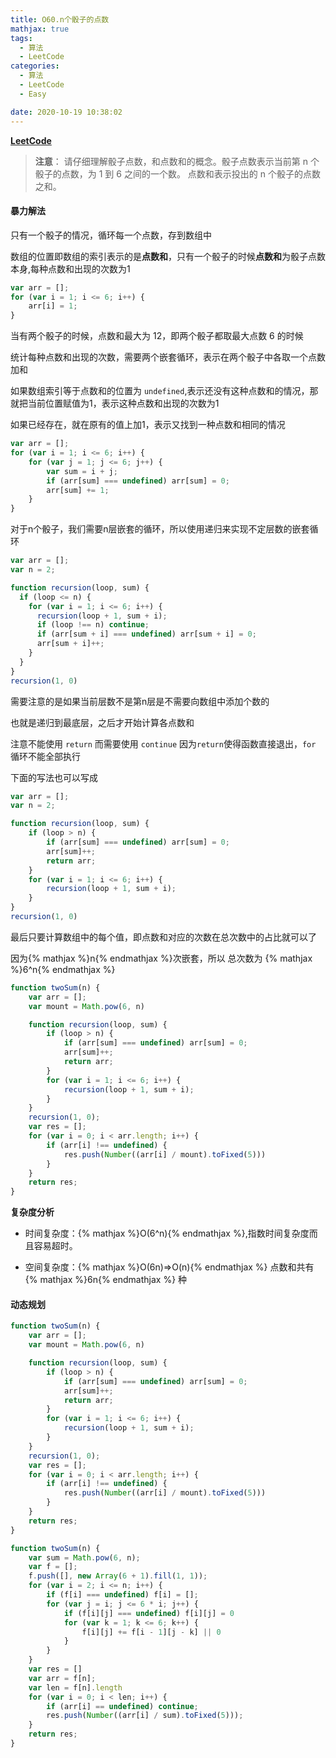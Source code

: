 ```yaml
---
title: O60.n个骰子的点数
mathjax: true
tags:
  - 算法
  - LeetCode
categories:
  - 算法
  - LeetCode
  - Easy

date: 2020-10-19 10:38:02
---
```


**[LeetCode](https://leetcode-cn.com/problems/nge-tou-zi-de-dian-shu-lcof/)**

> **注意**： 请仔细理解骰子点数，和点数和的概念。骰子点数表示当前第 n 个骰子的点数，为 1 到 6 之间的一个数。 点数和表示投出的 n 个骰子的点数之和。

#### 暴力解法

只有一个骰子的情况，循环每一个点数，存到数组中

数组的位置即数组的索引表示的是**点数和**，只有一个骰子的时候**点数和**为骰子点数本身,每种点数和出现的次数为1

```javascript
var arr = [];
for (var i = 1; i <= 6; i++) {
    arr[i] = 1;
}
```

当有两个骰子的时候，点数和最大为 12，即两个骰子都取最大点数 6 的时候

统计每种点数和出现的次数，需要两个嵌套循环，表示在两个骰子中各取一个点数加和

如果数组索引等于点数和的位置为 `undefined`,表示还没有这种点数和的情况，那就把当前位置赋值为1，表示这种点数和出现的次数为1

如果已经存在，就在原有的值上加1，表示又找到一种点数和相同的情况

```javascript
var arr = [];
for (var i = 1; i <= 6; i++) {
    for (var j = 1; j <= 6; j++) {
        var sum = i + j;
        if (arr[sum] === undefined) arr[sum] = 0;
        arr[sum] += 1;
    }
}
```

对于n个骰子，我们需要n层嵌套的循环，所以使用递归来实现不定层数的嵌套循环

```javascript
var arr = [];
var n = 2;

function recursion(loop, sum) {
  if (loop <= n) {
    for (var i = 1; i <= 6; i++) {
      recursion(loop + 1, sum + i);
      if (loop !== n) continue;
      if (arr[sum + i] === undefined) arr[sum + i] = 0;
      arr[sum + i]++;
    }
  }
}
recursion(1, 0)
```

需要注意的是如果当前层数不是第n层是不需要向数组中添加个数的

也就是递归到最底层，之后才开始计算各点数和

注意不能使用 `return` 而需要使用 `continue` 因为`return`使得函数直接退出，`for` 循环不能全部执行

下面的写法也可以写成

```javascript
var arr = [];
var n = 2;

function recursion(loop, sum) {
    if (loop > n) {
        if (arr[sum] === undefined) arr[sum] = 0;
        arr[sum]++;
        return arr;
    }
    for (var i = 1; i <= 6; i++) {
        recursion(loop + 1, sum + i);
    }
}
recursion(1, 0)
```

最后只要计算数组中的每个值，即点数和对应的次数在总次数中的占比就可以了

因为{% mathjax %}n{% endmathjax %}次嵌套，所以 总次数为 {% mathjax %}6^n{% endmathjax %}

```javascript
function twoSum(n) {
    var arr = [];
    var mount = Math.pow(6, n)

    function recursion(loop, sum) {
        if (loop > n) {
            if (arr[sum] === undefined) arr[sum] = 0;
            arr[sum]++;
            return arr;
        }
        for (var i = 1; i <= 6; i++) {
            recursion(loop + 1, sum + i);
        }
    }
    recursion(1, 0);
    var res = [];
    for (var i = 0; i < arr.length; i++) {
        if (arr[i] !== undefined) {
            res.push(Number((arr[i] / mount).toFixed(5)))
        }
    }
    return res;
}
```

**复杂度分析**

+ 时间复杂度：{% mathjax %}O(6^n){% endmathjax %},指数时间复杂度而且容易超时。

+ 空间复杂度：{% mathjax %}O(6n)=>O(n){% endmathjax %} 点数和共有 {% mathjax %}6n{% endmathjax %} 种

#### 动态规划

```javascript
function twoSum(n) {
    var arr = [];
    var mount = Math.pow(6, n)

    function recursion(loop, sum) {
        if (loop > n) {
            if (arr[sum] === undefined) arr[sum] = 0;
            arr[sum]++;
            return arr;
        }
        for (var i = 1; i <= 6; i++) {
            recursion(loop + 1, sum + i);
        }
    }
    recursion(1, 0);
    var res = [];
    for (var i = 0; i < arr.length; i++) {
        if (arr[i] !== undefined) {
            res.push(Number((arr[i] / mount).toFixed(5)))
        }
    }
    return res;
}
```

```javascript
function twoSum(n) {
    var sum = Math.pow(6, n);
    var f = [];
    f.push([], new Array(6 + 1).fill(1, 1));
    for (var i = 2; i <= n; i++) {
        if (f[i] === undefined) f[i] = [];
        for (var j = i; j <= 6 * i; j++) {
            if (f[i][j] === undefined) f[i][j] = 0
            for (var k = 1; k <= 6; k++) {
                f[i][j] += f[i - 1][j - k] || 0
            }
        }
    }
    var res = []
    var arr = f[n];
    var len = f[n].length
    for (var i = 0; i < len; i++) {
        if (arr[i] == undefined) continue;
        res.push(Number((arr[i] / sum).toFixed(5)));
    }
    return res;
}
```

